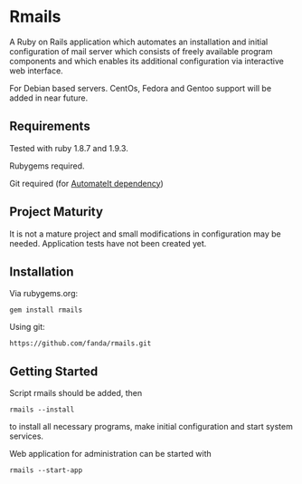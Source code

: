 Rmails
============

A Ruby on Rails application which automates an installation and initial configuration of mail server which consists of freely available program components and which enables its additional configuration via interactive web interface.

For Debian based servers. CentOs, Fedora and Gentoo support will be added in near future.




Requirements
------------

Tested with ruby 1.8.7 and 1.9.3.


Rubygems required.

Git required (for [AutomateIt dependency](https://github.com/fanda/automateit))


Project Maturity
----------------

It is not a mature project and small modifications in configuration may be needed. Application tests have not been created yet.


Installation
------------

Via rubygems.org:

    gem install rmails


Using git:

    https://github.com/fanda/rmails.git


Getting Started
---------------

Script rmails should be added, then

    rmails --install


to install all necessary programs, make initial configuration and start system services.

Web application for administration can be started with

    rmails --start-app


